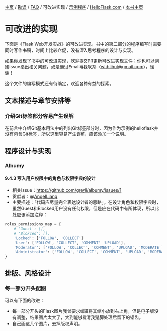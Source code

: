 [主页](https://github.com/greyli/helloflask)
/ [勘误](https://github.com/greyli/helloflask/blob/master/errata/errata.md)
/ [FAQ](https://github.com/greyli/helloflask/blob/master/faq/faq.md)
/ 可改进实现
/ [示例程序](https://github.com/greyli/helloflask/blob/master/demos/)
/ [HelloFlask.com](http://helloflask.com)
/ [本书主页](http://helloflask.com/book)

# 可改进的实现

下面是《Flask Web开发实战》的可改进实现。书中的第二部分的程序编写时需要同时写作书稿，时间上比较仓促，没有深入思考程序的设计与实现。

如果你发现了书中的可改进实现，欢迎提交PR更新可改进实现文件；你也可以创建Issue指出相关问题，或是通过Email与我联系（[withlihui@gmail.com](mailto:withlihui@gmail.com)），谢谢！

这个文件的编写模式还有待确定，欢迎各种有益的探索。

## 文本描述与章节安排等

### 介绍Git标签部分容易产生误解

在前言中介绍Git基本用法中的列出Git标签部分时，因为作为示例的helloflask并没有包含Git标签，所以这里容易产生误解，应该添加一个说明。

## 程序设计与实现

### Albumy

#### 9.4.3 写入用户权限中的角色与权限字典的设计

* 相关Issue：https://github.com/greyli/albumy/issues/1
* 贡献者：@[AngelLiang](https://github.com/AngelLiang)
* 主要描述：「代码应尽量完全表达设计者的思路」。在设计角色和权限字典时，虽然Guest和Blocked用户没有任何权限，但是应在代码中有所体现，所以此处应该添加注释：

```py
roles_permissions_map = {
    # 'Guest': [],
    # 'Blokced': [],
    'Locked': ['FOLLOW', 'COLLECT'],
    'User': ['FOLLOW', 'COLLECT', 'COMMENT' 'UPLOAD'],
    'Moderator': ['FOLLOW', 'COLLECT', 'COMMENT', 'UPLOAD', 'MODERATE'],
    'Administrator': ['FOLLOW', 'COLLECT', 'COMMENT', 'UPLOAD', 'MODERATE', 'ADMINISTER']
}
```


## 排版、风格设计

### 每一部分开头配图

可以有下面的改进：

* 每一部分开头的Flask图片我曾要求编辑将其缩小放到右上角，但是电子版没有调整，结果图片太大了，大到能够看清我蹩脚处理后留下的锯齿。
* 自己画这几个图片，去掉版权声明。
